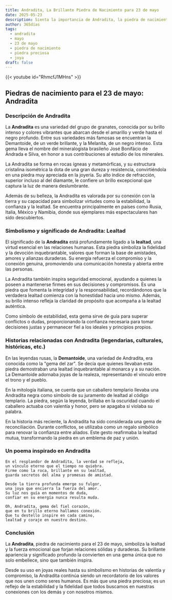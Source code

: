 ```yaml
---
title: Andradita, La Brillante Piedra de Nacimiento para 23 de mayo
date: 2025-05-23
description: Sienta la importancia de Andradita, la piedra de nacimiento de 23 de mayo que simboliza Lealtad. Deje que su belleza y significado iluminen su día.
author: 365días
tags:
  - andradita
  - mayo
  - 23 de mayo
  - piedra de nacimiento
  - piedra preciosa
  - joya
draft: false
---
```


{{< youtube id="RhmcfJ1MHns" >}}

## Piedras de nacimiento para el 23 de mayo: Andradita

### Descripción de Andradita

La **Andradita** es una variedad del grupo de granates, conocida por su brillo intenso y colores vibrantes que abarcan desde el amarillo y verde hasta el negro profundo. Entre sus variedades más famosas se encuentran la Demantoide, de un verde brillante, y la Melanita, de un negro intenso. Esta gema lleva el nombre del mineralogista brasileño José Bonifácio de Andrada e Silva, en honor a sus contribuciones al estudio de los minerales.

La Andradita se forma en rocas ígneas y metamórficas, y su estructura cristalina isométrica la dota de una gran dureza y resistencia, convirtiéndola en una piedra muy apreciada en la joyería. Su alto índice de refracción, superior incluso al del diamante, le confiere un brillo excepcional que captura la luz de manera deslumbrante.

Además de su belleza, la Andradita es valorada por su conexión con la tierra y su capacidad para simbolizar virtudes como la estabilidad, la confianza y la lealtad. Se encuentra principalmente en países como Rusia, Italia, México y Namibia, donde sus ejemplares más espectaculares han sido descubiertos.

### Simbolismo y significado de Andradita: Lealtad

El significado de la **Andradita** está profundamente ligado a la **lealtad**, una virtud esencial en las relaciones humanas. Esta piedra simboliza la fidelidad y la devoción inquebrantable, valores que forman la base de amistades, amores y alianzas duraderas. Su energía refuerza el compromiso y la conexión genuina, promoviendo una comunicación honesta y abierta entre las personas.

La Andradita también inspira seguridad emocional, ayudando a quienes la poseen a mantenerse firmes en sus decisiones y compromisos. Es una piedra que fomenta la integridad y la responsabilidad, recordándonos que la verdadera lealtad comienza con la honestidad hacia uno mismo. Además, su brillo intenso refleja la claridad de propósito que acompaña a la lealtad auténtica.

Como símbolo de estabilidad, esta gema sirve de guía para superar conflictos o dudas, proporcionando la confianza necesaria para tomar decisiones justas y permanecer fiel a los ideales y principios propios.

### Historias relacionadas con Andradita (legendarias, culturales, históricas, etc.)

En las leyendas rusas, la **Demantoide**, una variedad de Andradita, era conocida como la "gema del zar". Se decía que quienes llevaban esta piedra demostraban una lealtad inquebrantable al monarca y a su nación. La Demantoide adornaba joyas de la realeza, representando el vínculo entre el trono y el pueblo.

En la mitología italiana, se cuenta que un caballero templario llevaba una Andradita negra como símbolo de su juramento de lealtad al código templario. La piedra, según la leyenda, brillaba en la oscuridad cuando el caballero actuaba con valentía y honor, pero se apagaba si violaba su palabra.

En la historia más reciente, la Andradita ha sido considerada una gema de reconciliación. Durante conflictos, se utilizaba como un regalo simbólico para renovar la confianza entre aliados. Este gesto reafirmaba la lealtad mutua, transformando la piedra en un emblema de paz y unión.

### Un poema inspirado en Andradita

```
En el resplandor de Andradita, la verdad se refleja,  
un vínculo eterno que el tiempo no quiebra.  
Firme como la roca, brillante en su lealtad,  
guarda secretos del alma y promesas de amistad.  

Desde la tierra profunda emerge su fulgor,  
una joya que encierra la fuerza del amor.  
Su luz nos guía en momentos de duda,  
confiar en su energía nunca resulta muda.  

Oh, Andradita, gema del fiel corazón,  
que en tu brillo eterno hallamos conexión.  
Que tu destello inspire en cada camino,  
lealtad y coraje en nuestro destino.  
```

### Conclusión

La **Andradita**, piedra de nacimiento para el 23 de mayo, simboliza la lealtad y la fuerza emocional que forjan relaciones sólidas y duraderas. Su brillante apariencia y significado profundo la convierten en una gema única que no solo embellece, sino que también inspira.

Desde su uso en joyas reales hasta su simbolismo en historias de valentía y compromiso, la Andradita continúa siendo un recordatorio de los valores que nos unen como seres humanos. Es más que una piedra preciosa; es un reflejo de la estabilidad y la fidelidad que todos buscamos en nuestras conexiones con los demás y con nosotros mismos.